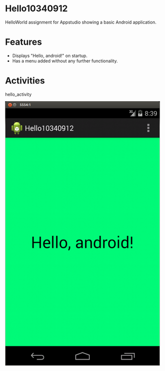 Hello10340912
=============

HelloWorld assignment for Appstudio showing a basic Android application.

Features
==
- Displays "Hello, android!" on startup.
- Has a menu added without any further functionality.

Activities
==

hello_activity

![](./doc/images/hello_activity.png)
